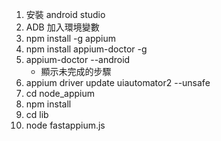 1. 安裝 android studio
2. ADB 加入環境變數
3. npm install -g appium
4. npm install appium-doctor -g
5. appium-doctor --android
   * 顯示未完成的步驟
7. appium driver update uiautomator2 --unsafe
8. cd node_appium
9. npm install
10. cd lib
11. node fastappium.js
